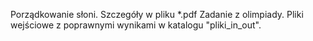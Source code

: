 Porządkowanie słoni. Szczegóły w pliku *.pdf Zadanie z olimpiady. Pliki wejściowe z poprawnymi wynikami w katalogu "pliki_in_out".
